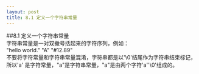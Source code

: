 ```yaml
---
layout: post
title: 8.1 定义一个字符串常量
---
```


##8.1 定义一个字符串常量   
字符串常量是一对双撇号括起来的字符序列，例如：   
	"hello world." "A" "#12.89"   
不要将字符常量和字符串常量混淆，字符串都是以'\0'结尾作为字符串结束标记，所以'a' 是字符常量，"a"是字符串常量，"a"是由两个字符'a''\0'组成的。
